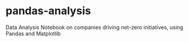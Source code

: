 # pandas-analysis
Data Analysis Notebook on companies driving net-zero initiatives, using Pandas and Matplotlib
